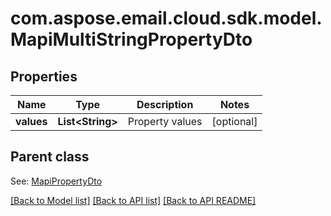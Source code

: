 
# com.aspose.email.cloud.sdk.model.MapiMultiStringPropertyDto
## Properties
Name | Type | Description | Notes
------------ | ------------- | ------------- | -------------
**values** | **List&lt;String&gt;** | Property values              |  [optional]


## Parent class

See: [MapiPropertyDto](MapiPropertyDto.md)

[[Back to Model list]](README.md#documentation-for-models) [[Back to API list]](README.md#documentation-for-api-endpoints) [[Back to API README]](README.md)

